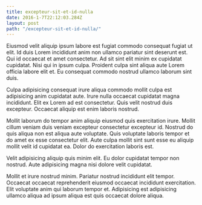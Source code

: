 ```yaml
---
title: excepteur-sit-et-id-nulla
date: 2016-1-7T22:12:03.284Z
layout: post
path: "/excepteur-sit-et-id-nulla/"
---
```


Eiusmod velit aliquip ipsum labore est fugiat commodo consequat fugiat ut elit. Id duis Lorem incididunt anim non ullamco pariatur sint deserunt est. Qui id occaecat et amet consectetur. Ad sit sint elit minim ex cupidatat cupidatat. Nisi qui in ipsum culpa. Proident culpa sint aliqua aute Lorem officia labore elit et. Eu consequat commodo nostrud ullamco laborum sint duis.

Culpa adipisicing consequat irure aliqua commodo mollit culpa est adipisicing anim cupidatat aute. Irure nulla occaecat cupidatat magna incididunt. Elit ex Lorem ad est consectetur. Quis velit nostrud duis excepteur. Occaecat aliquip est enim laboris nostrud.

Mollit laborum do tempor anim aliquip eiusmod quis exercitation irure. Mollit cillum veniam duis veniam excepteur consectetur excepteur id. Nostrud do quis aliqua non est aliqua aute voluptate. Quis voluptate laboris tempor et do amet ex esse consectetur elit. Aute culpa mollit sint sunt esse eu aliquip mollit velit id cupidatat ea. Dolor do exercitation laboris est.

Velit adipisicing aliquip quis minim elit. Eu dolor cupidatat tempor non nostrud. Aute adipisicing magna nisi dolore velit cupidatat.

Mollit et irure nostrud minim. Pariatur nostrud incididunt elit tempor. Occaecat occaecat reprehenderit eiusmod occaecat incididunt exercitation. Elit voluptate anim qui laborum tempor et. Adipisicing est adipisicing ullamco aliqua ad ipsum aliqua est quis occaecat dolore aliqua.